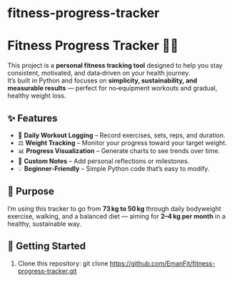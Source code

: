 # fitness-progress-tracker

# Fitness Progress Tracker 🏋️‍♀️

This project is a **personal fitness tracking tool** designed to help you stay consistent, motivated, and data‑driven on your health journey.  
It’s built in Python and focuses on **simplicity, sustainability, and measurable results** — perfect for no‑equipment workouts and gradual, healthy weight loss.

## ✨ Features
- 📅 **Daily Workout Logging** – Record exercises, sets, reps, and duration.
- ⚖️ **Weight Tracking** – Monitor your progress toward your target weight.
- 📊 **Progress Visualization** – Generate charts to see trends over time.
- 📝 **Custom Notes** – Add personal reflections or milestones.
- 💡 **Beginner‑Friendly** – Simple Python code that’s easy to modify.

## 🎯 Purpose
I’m using this tracker to go from **73 kg to 50 kg** through daily bodyweight exercise, walking, and a balanced diet — aiming for **2–4 kg per month** in a healthy, sustainable way.

## 🚀 Getting Started
1. Clone this repository:
git clone
https://github.com/EmanFit/fitness-progress-tracker.git
